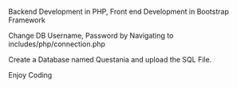 Backend Development in PHP, Front end Development in Bootstrap Framework

Change DB Username, Password by Navigating to includes/php/connection.php

Create a Database named Questania and upload the SQL File. 

Enjoy Coding
